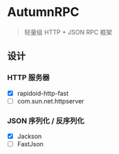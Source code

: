# AutumnRPC
> 轻量级 HTTP + JSON RPC 框架

## 设计
### HTTP 服务器
- [x] rapidoid-http-fast
- [ ] com.sun.net.httpserver

### JSON 序列化 / 反序列化
- [x] Jackson
- [ ] FastJson
